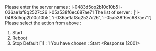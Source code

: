 Please enter the server names : i-0483d5op2b10c10b5 i-036ae1af8q2527c26 i-05a538f6ec687ae71
The list of server :  ['i-0483d5op2b10c10b5', 'i-036ae1af8q2527c26', 'i-05a538f6ec687ae71']
Please select the action from above : 
1. Start
2. Reboot
3. Stop
Default [1] : 1
You have chosen :  Start
<Response [200]>
